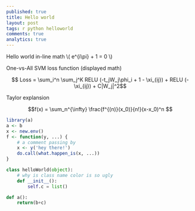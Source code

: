 ```yaml
---
published: true
title: Hello world
layout: post
tags: r python helloworld
comments: true
analytics: true
---
```

Hello world in-line math \\( e^{i\pi} + 1 = 0 \\)

One-vs-All SVM loss function (displayed math)

$$ Loss =  \sum_i^n \sum_j^K RELU (-t_jW_j\phi_i + 1 - \xi_{ij}) + RELU (-\xi_{ij}) + C|W_j|^2$$

Taylor explansion

$$f(x) = \sum_n^{\infty} \frac{f^{(n)}(x_0)}{n!}(x-x_0)^n  $$

```R
library(a)
a <- b
x <- new.env()
f <- function(y, ...) {
	# a comment passing by
	x <- y('hey there!')
	do.call(what.happen_is(x, ...))
}
```

```python
class helloWorld(object):
	# why is class name color is so ugly
	def __init__():
		self.c = list()

def a():
	return(b+c)
```